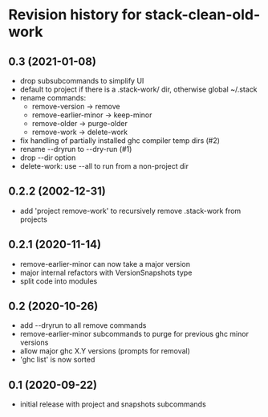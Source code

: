 # Revision history for stack-clean-old-work

## 0.3 (2021-01-08)
- drop subsubcommands to simplify UI
- default to project if there is a .stack-work/ dir, otherwise global ~/.stack
- rename commands:
  - remove-version -> remove
  - remove-earlier-minor -> keep-minor
  - remove-older -> purge-older
  - remove-work -> delete-work
- fix handling of partially installed ghc compiler temp dirs (#2)
- rename --dryrun to --dry-run (#1)
- drop --dir option
- delete-work: use --all to run from a non-project dir

## 0.2.2 (2002-12-31)
- add 'project remove-work' to recursively remove .stack-work from projects

## 0.2.1 (2020-11-14)
- remove-earlier-minor can now take a major version
- major internal refactors with VersionSnapshots type
- split code into modules

## 0.2 (2020-10-26)
- add --dryrun to all remove commands
- remove-earlier-minor subcommands to purge for previous ghc minor versions
- allow major ghc X.Y versions (prompts for removal)
- 'ghc list' is now sorted

## 0.1 (2020-09-22)
- initial release with project and snapshots subcommands
